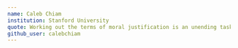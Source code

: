 ```yaml
---
name: Caleb Chiam
institution: Stanford University
quote: Working out the terms of moral justification is an unending task. The same can be said of ML models.
github_user: calebchiam
---
```

